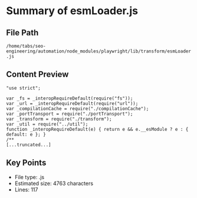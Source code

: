 # Summary of esmLoader.js
  
## File Path
`/home/tabs/seo-engineering/automation/node_modules/playwright/lib/transform/esmLoader.js`

## Content Preview
```
"use strict";

var _fs = _interopRequireDefault(require("fs"));
var _url = _interopRequireDefault(require("url"));
var _compilationCache = require("./compilationCache");
var _portTransport = require("./portTransport");
var _transform = require("./transform");
var _util = require("../util");
function _interopRequireDefault(e) { return e && e.__esModule ? e : { default: e }; }
/**
[...truncated...]
```

## Key Points
- File type: .js
- Estimated size: 4763 characters
- Lines: 117
